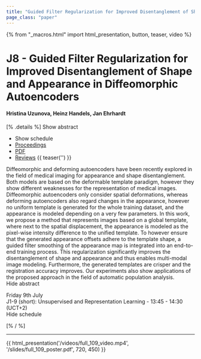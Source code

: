 ```yaml
---
title: "Guided Filter Regularization for Improved Disentanglement of Shape and Appearance in Diffeomorphic Autoencoders"
page_class: "paper"
---
```


{% from "_macros.html" import html_presentation, button, teaser, video %}

# J8 - Guided Filter Regularization for Improved Disentanglement of Shape and Appearance in Diffeomorphic Autoencoders

#### Hristina Uzunova, Heinz Handels, Jan Ehrhardt

[% .details %]
<a class="toggle_visibility" data-selector=".abstract" data-level="3">Show abstract</a>
- <a class="toggle_visibility" data-selector=".schedule" data-level="3">Show schedule</a>
- <a href="">Proceedings</a>
- <a href="https://openreview.net/pdf?id=ILEMHPV_Lc2">PDF</a>
- <a href="https://openreview.net/forum?id=ILEMHPV_Lc2">Reviews</a>
{{ teaser('') }}

<p>
    <span class="abstract">
        Diffeomorphic and deforming autoencoders have been recently explored in the field of medical imaging for appearance and  shape disentanglement. Both models are based on the deformable template paradigm, however they show different weaknesses for the representation of medical images. Diffeomorphic autoencoders only consider spatial deformations, whereas deforming autoencoders also  regard changes in the appearance, however no uniform template is generated for the whole training dataset, and the appearance is modeled depending on a very few parameters. In this work, we propose a method that represents images based on a global template, where next to the  spatial displacement, the appearance is modeled as the pixel-wise intensity difference to the unified template. To however ensure that the generated appearance offsets adhere to the template shape,  a guided filter smoothing of the appearance map is integrated into an end-to-end training process. This regularization significantly improves the disentanglement of shape and appearance and thus enables multi-modal image modeling. Furthermore, the generated templates are crisper and the registration accuracy improves. Our experiments also show applications of the proposed approach in the field of automatic population analysis. 
        <br>
        <span class="actions"><a class="toggle_visibility" data-level="2">Hide abstract</a></span>
    </span>
</p>

<p>
    <span class="schedule">
         Friday 9th July<br>J1-9 (short): Unsupervised and Representation Learning - 13:45 - 14:30 (UCT+2)
        <br>
        <span class="actions"><a class="toggle_visibility" data-level="2">Hide schedule</a></span>
    </span>
</p>

[% / %]


---

{{ html_presentation('/videos/full_109_video.mp4', '/slides/full_109_poster.pdf', 720, 450) }}